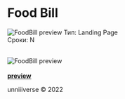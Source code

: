 # Food Bill

![FoodBill preview](https://unniv.info/projects/foodBill/preview/preview.png)
Тип: Landing Page <br>
Сроки: N <br> <br>

![FoodBill preview](https://unniv.info/projects/foodBill/preview/2screens.png) <br><br>
**[preview](https://unniv.info/projects/foodBill/)** <br>

unniiiverse © 2022
